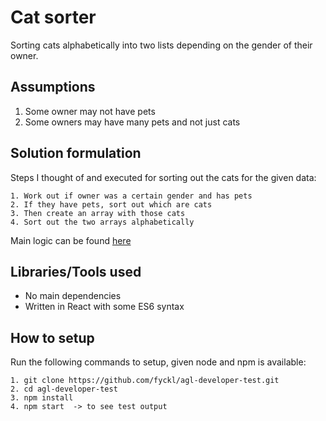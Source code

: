 # Cat sorter

Sorting cats alphabetically into two lists depending on the gender of their owner.

## Assumptions

1. Some owner may not have pets
2. Some owners may have many pets and not just cats

## Solution formulation

Steps I thought of and executed for sorting out the cats for the given data:

    1. Work out if owner was a certain gender and has pets
    2. If they have pets, sort out which are cats
    3. Then create an array with those cats
    4. Sort out the two arrays alphabetically

Main logic can be found [here](https://github.com/fyckl/agl-developer-test/blob/main/src/App.js)

## Libraries/Tools used

* No main dependencies
* Written in React with some ES6 syntax

## How to setup
Run the following commands to setup, given node and npm is available:

    1. git clone https://github.com/fyckl/agl-developer-test.git
    2. cd agl-developer-test
    3. npm install
    4. npm start  -> to see test output
